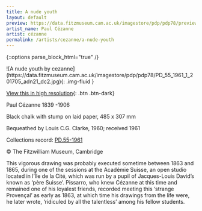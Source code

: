 ```yaml
---
title: A nude youth
layout: default
preview: https://data.fitzmuseum.cam.ac.uk/imagestore/pdp/pdp78/preview_PD_55_1961_1_201705_adn21_dc2.jpg
artist_name: Paul Cézanne
artist: cézanne
permalink: /artists/cezanne/a-nude-youth
---
```

{::options parse_block_html="true" /}
<div class="text-center">
![A nude youth by cezanne](https://data.fitzmuseum.cam.ac.uk/imagestore/pdp/pdp78/PD_55_1961_1_201705_adn21_dc2.jpg){: .img-fluid }
</div>

[View this in high resolution](https://data.fitzmuseum.cam.ac.uk/id/image/iiif/media-209078#?c=&m=&cv=){: .btn .btn-dark}

Paul Cézanne 1839 -1906

Black chalk with stump on laid paper, 485 x 307 mm

Bequeathed by Louis C.G. Clarke, 1960; received 1961    

Collections record: [PD.55-1961](https://data.fitzmuseum.cam.ac.uk/id/object/6129)

© The Fitzwilliam Museum, Cambridge

This vigorous drawing was probably executed sometime between 1863 and 1865, during one of the sessions at the Académie Suisse, an open studio located in l’Île de la Cité, which was run by a pupil of Jacques-Louis David’s known as ‘père Suisse’. Pissarro, who knew Cézanne at this time and remained one of his loyalest friends, recorded meeting this ‘strange Provençal’ as early as 1863, at which time his drawings from the life were, he later wrote, ‘ridiculed by all the talentless’ among his fellow students.
